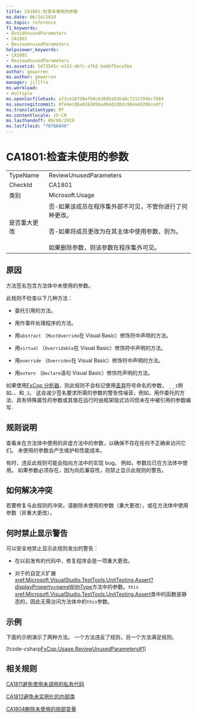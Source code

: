 ```yaml
---
title: CA1801:检查未使用的参数
ms.date: 06/24/2019
ms.topic: reference
f1_keywords:
- AvoidUnusedParameters
- CA1801
- ReviewUnusedParameters
helpviewer_keywords:
- CA1801
- ReviewUnusedParameters
ms.assetid: 5d73545c-e153-4b7c-a7b2-be6bf5aca5be
author: gewarren
ms.author: gewarren
manager: jillfra
ms.workload:
- multiple
ms.openlocfilehash: a73ce207d8efb0c6309ba52648c7231f89bc7984
ms.sourcegitcommit: 0f44ec8ba0263056ad04d2d0dc904ad4206ce8fc
ms.translationtype: MT
ms.contentlocale: zh-CN
ms.lasthandoff: 09/06/2019
ms.locfileid: "70766046"
---
```

# <a name="ca1801-review-unused-parameters"></a>CA1801:检查未使用的参数

|||
|-|-|
|TypeName|ReviewUnusedParameters|
|CheckId|CA1801|
|类别|Microsoft.Usage|
|是否重大更改|否-如果该成员在程序集外部不可见，不管你进行了何种更改。<br /><br /> 否-如果将成员更改为在其主体中使用参数，则为。<br /><br /> 如果删除参数，则该参数在程序集外可见。|

## <a name="cause"></a>原因

方法签名包含方法体中未使用的参数。

此规则不检查以下几种方法：

- 委托引用的方法。

- 用作事件处理程序的方法。

- 用`abstract` （`MustOverride`在 Visual Basic）修饰符中声明的方法。

- 用`virtual` （`Overridable`在 Visual Basic）修饰符中声明的方法。

- 用`override` （`Overrides`在 Visual Basic）修饰符中声明的方法。

- 用`extern` （`Declare`语句 Visual Basic）修饰符声明的方法。

如果使用[FxCop 分析器](install-fxcop-analyzers.md)，则此规则不会标记使用[丢弃](/dotnet/csharp/discards)符号命名的参数， `_` `_1`例如、、和`_2`。 这会减少签名要求所需的参数的警告性噪音，例如，用作委托的方法、具有特殊属性的参数或其值在运行时由框架隐式访问但未在中被引用的参数编写.

## <a name="rule-description"></a>规则说明

查看未在方法体中使用的非虚方法中的参数，以确保不存在任何不正确来访问它们。 未使用的参数会产生维护和性能成本。

有时，违反此规则可能会指向方法中的实现 bug。 例如，参数应已在方法体中使用。 如果参数必须存在，因为向后兼容性，则禁止显示此规则的警告。

## <a name="how-to-fix-violations"></a>如何解决冲突

若要修复与此规则的冲突，请删除未使用的参数（重大更改），或在方法体中使用参数（非重大更改）。

## <a name="when-to-suppress-warnings"></a>何时禁止显示警告

可以安全地禁止显示此规则发出的警告：

- 在以前发布的代码中，修复程序会是一项重大更改。

- 对于的自定义扩展<xref:Microsoft.VisualStudio.TestTools.UnitTesting.Assert?displayProperty=nameWithType>方法中的参数。`this` <xref:Microsoft.VisualStudio.TestTools.UnitTesting.Assert>类中的函数是静态的，因此无需访问方法体中的`this`参数。

## <a name="example"></a>示例

下面的示例演示了两种方法。 一个方法违反了规则，另一个方法满足规则。

[!code-csharp[FxCop.Usage.ReviewUnusedParameters#1](../code-quality/codesnippet/CSharp/ca1801-review-unused-parameters_1.cs)]

## <a name="related-rules"></a>相关规则

[CA1811避免使用未调用的私有代码](../code-quality/ca1811-avoid-uncalled-private-code.md)

[CA1812避免未实例化的内部类](../code-quality/ca1812-avoid-uninstantiated-internal-classes.md)

[CA1804删除未使用的局部变量](../code-quality/ca1804-remove-unused-locals.md)

